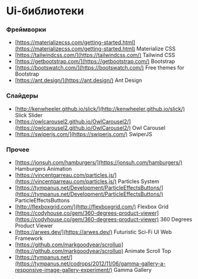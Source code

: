 # Ui-библиотеки

### Фреймворки
- [https://materializecss.com/getting-started.html](https://materializecss.com/getting-started.html) Materialize CSS
- [https://tailwindcss.com/](https://tailwindcss.com/) Tailwind CSS
- [https://getbootstrap.com/](https://getbootstrap.com/) Bootstrap
- [https://bootswatch.com/](https://bootswatch.com/) Free themes for Bootstrap
- [https://ant.design/](https://ant.design/) Ant Design

### Слайдеры
- [http://kenwheeler.github.io/slick/](http://kenwheeler.github.io/slick/) Slick Slider
- [https://owlcarousel2.github.io/OwlCarousel2/](https://owlcarousel2.github.io/OwlCarousel2/) Owl Carousel
- [https://swiperjs.com/](https://swiperjs.com/) SwiperJS

### Прочее
- [https://jonsuh.com/hamburgers/](https://jonsuh.com/hamburgers/) Hamburgers Animation
- [https://vincentgarreau.com/particles.js/](https://vincentgarreau.com/particles.js/) Particles System
- [https://tympanus.net/Development/ParticleEffectsButtons/](https://tympanus.net/Development/ParticleEffectsButtons/) ParticleEffectsButtons
- [http://flexboxgrid.com/](http://flexboxgrid.com/) Flexbox Grid
- [https://codyhouse.co/gem/360-degrees-product-viewer](https://codyhouse.co/gem/360-degrees-product-viewer) 360 Degrees Product Viewer
- [https://arwes.dev/](https://arwes.dev/) Futuristic Sci-Fi UI Web Framework
- [https://github.com/markgoodyear/scrollup](https://github.com/markgoodyear/scrollup) Animate Scroll Top
- [https://tympanus.net/](https://tympanus.net/codrops/2012/11/06/gamma-gallery-a-responsive-image-gallery-experiment/) Gamma Gallery
